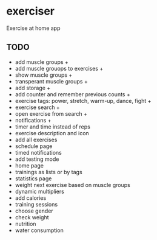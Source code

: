 # exerciser

Exercise at home app

## TODO

* add muscle groups +
* add muscle grouops to exercises +
* show muscle groups +
* transperant muscle groups +
* add storage +
* add counter and remember previous counts +
* exercise tags: power, stretch, warm-up, dance, fight +
* exercise search +
* open exercise from search +
* notifications +
* timer and time instead of reps
* exercise description and icon
* add all exercises
* schedule page
* timed notifications
* add testing mode
* home page
* trainings as lists or by tags
* statistics page
* weight next exercise based on muscle groups
* dynamic multipliers
* add calories
* training sessions
* choose gender
* check weight
* nutrition
* water consumption

